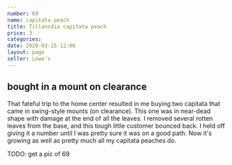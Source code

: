```yaml
---
number: 69
name: capitata peach
title: Tillansdia capitata peach
price: 3
categories: 
date: 2020-03-15 12:00
layout: page
seller: Lowe's
---
```

## bought in a mount on clearance

That fateful trip to the home center resulted in me buying two capitata that came in swing-style mounts (on clearance). This one was in near-dead shape with damage at the end of all the leaves. I removed several rotten leaves from the base, and this tough little customer bounced back. I held off giving it a number until I was pretty sure it was on a good path. Now it's growing as well as pretty much all my capitata peaches do.

TODO: get a pic of 69
